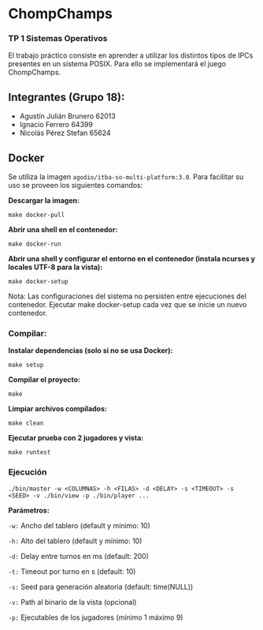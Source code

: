 # ChompChamps
### TP 1 Sistemas Operativos

El trabajo práctico consiste en aprender a utilizar los distintos tipos de IPCs presentes en un sistema POSIX. Para ello se implementará el juego ChompChamps.

## Integrantes (Grupo 18):
- Agustín Julián Brunero 62013
- Ignacio Ferrero 64399
- Nicolás Pérez Stefan 65624

## Docker

Se utiliza la imagen `agodio/itba-so-multi-platform:3.0`. Para facilitar su uso se proveen los siguientes comandos:

**Descargar la imagen:**

```make docker-pull```

**Abrir una shell en el contenedor:**

```make docker-run```

**Abrir una shell y configurar el entorno en el contenedor (instala ncurses y locales UTF-8 para la vista):**

```make docker-setup```

Nota: Las configuraciones del sistema no persisten entre ejecuciones del contenedor. Ejecutar make docker-setup cada vez que se inicie un nuevo contenedor.

### Compilar:

**Instalar dependencias (solo si no se usa Docker):**  

```make setup```  

**Compilar el proyecto:**  

```make```  

**Limpiar archivos compilados:**  

```make clean```  

**Ejecutar prueba con 2 jugadores y vista:**  

```make runtest```  

### Ejecución  

```./bin/master -w <COLUMNAS> -h <FILAS> -d <DELAY> -s <TIMEOUT> -s <SEED> -v ./bin/view -p ./bin/player ...```  

**Parámetros:**  

```-w:``` Ancho del tablero (default y mínimo: 10)  

```-h:``` Alto del tablero (default y mínimo: 10)  

```-d:``` Delay entre turnos en ms (default: 200)  

```-t:``` Timeout por turno en s (default: 10)  

```-s:``` Seed para generación aleatoria (default: time(NULL))  

```-v:``` Path al binario de la vista (opcional)  

```-p:``` Ejecutables de los jugadores (mínimo 1 máximo 9)  
